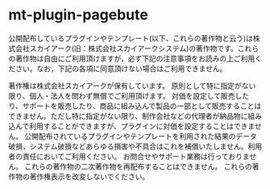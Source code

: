mt-plugin-pagebute
==================

公開配布しているプラグインやテンプレート(以下、これらの著作物と云う)は株式会社スカイアーク(旧：株式会社スカイアークシステム)の著作物です。これらの著作物は自由にご利用頂けますが，必ず下記の注意事項をお読みの上ご利用ください。なお，下記の各項に同意頂けない場合はご利用できません。

著作権は株式会社スカイアークが保有しています。
原則として特に指定がない限り、個人・法人を問わず無償でご利用頂けます。
対価を設定して販売したり、サポートを販売したり、商品に組み込んで製品の一部として販売することはできません。ただし特に指定がない限り、制作会社などの代理者が納品物に組み込んで利用することができますが、プラグインに対価を設定することはできません。
公開配布されているプラグインやテンプレートを利用された結果のデータ破損，システム破損などあらゆる損害や不具合はこれを補償いたしません。利用者の責任においてご利用ください。
お問合せやサポート業務は行っておりません。
これらの著作物の二次著作物を再配布することはできません。
これらの著作物の著作権表示を改変しないでください。


